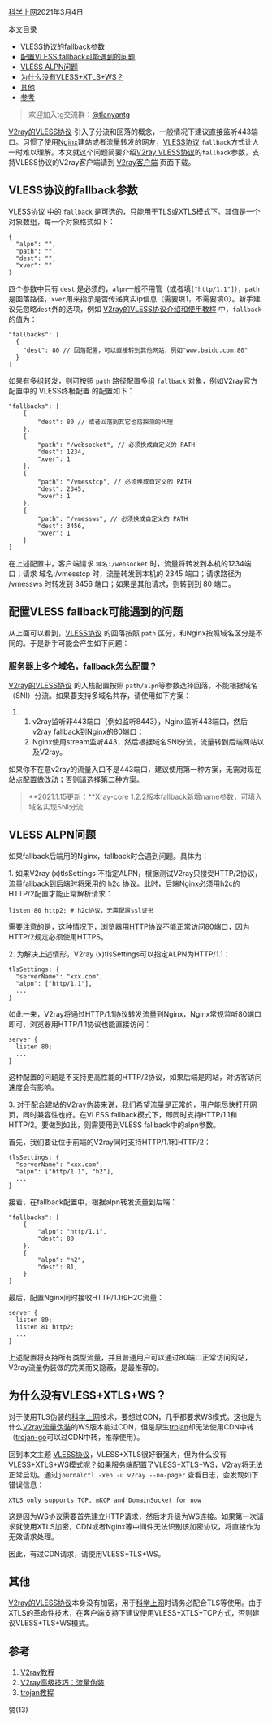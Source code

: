  [科学上网](https://itlanyan.com/category/for-free-internet/)2021年3月4日

本文目录

-   [VLESS协议的fallback参数](https://itlanyan.com/vless-fallback-object/#bnp_i_1)
-   [配置VLESS fallback可能遇到的问题](https://itlanyan.com/vless-fallback-object/#bnp_i_2)
-   [VLESS ALPN问题](https://itlanyan.com/vless-fallback-object/#bnp_i_3)
-   [为什么没有VLESS+XTLS+WS？](https://itlanyan.com/vless-fallback-object/#bnp_i_4)
-   [其他](https://itlanyan.com/vless-fallback-object/#bnp_i_5)
-   [参考](https://itlanyan.com/vless-fallback-object/#bnp_i_6)

> 欢迎加入tg交流群：[@tlanyantg](https://t.me/tlanyantg)

[V2ray的VLESS协议](https://itlanyan.com/introduce-v2ray-vless-protocol/) 引入了分流和回落的概念，一般情况下建议直接监听443端口。习惯了使用[Nginx](https://itlanyan.com/tag/nginx/)建站或者流量转发的网友，[VLESS协议](https://itlanyan.com/tag/vless%E5%8D%8F%E8%AE%AE/) `fallback`方式让人一时难以理解。本文就这个问题简要介绍[V2ray VLESS协议](https://itlanyan.com/tag/vless%E5%8D%8F%E8%AE%AE/)的`fallback`参数，支持VLESS协议的V2ray客户端请到 [V2ray客户端](https://itlanyan.com/v2ray-clients-download/) 页面下载。

## VLESS协议的fallback参数

[VLESS协议](https://itlanyan.com/tag/vless%E5%8D%8F%E8%AE%AE/) 中的 `fallback` 是可选的，只能用于TLS或XTLS模式下。其值是一个对象数组，每一个对象格式如下：

```
{
  "alpn": "",
  "path": "",
  "dest": "",
  "xver": ""
}
```

四个参数中只有 `dest` 是必须的，`alpn`一般不用管（或者填`["http/1.1"]`），`path` 是回落路径，`xver`用来指示是否传递真实ip信息（需要填1，不需要填0）。新手建议先忽略`dest`外的选项，例如 [V2ray的VLESS协议介绍和使用教程](https://itlanyan.com/introduce-v2ray-vless-protocol/) 中，`fallback`的值为：

```
"fallbacks": [
  { 
    "dest": 80 // 回落配置，可以直接转到其他网站，例如"www.baidu.com:80" 
  } 
]
```

如果有多组转发，则可按照 `path` 路径配置多组 `fallback` 对象，例如V2ray官方配置中的 VLESS终极配置 的配置如下：

```
"fallbacks": [
    {
        "dest": 80 // 或者回落到其它也防探测的代理
    },
    {
        "path": "/websocket", // 必须换成自定义的 PATH
        "dest": 1234,
        "xver": 1
    },
    {
        "path": "/vmesstcp", // 必须换成自定义的 PATH
        "dest": 2345,
        "xver": 1
    },
    {
        "path": "/vmessws", // 必须换成自定义的 PATH
        "dest": 3456,
        "xver": 1
    }
]
```

在上述配置中，客户端请求 `域名:/websocket` 时，流量将转发到本机的1234端口；请求 域名:/vmesstcp 时，流量转发到本机的 2345 端口；请求路径为 /vmessws 时转发到 3456 端口；如果是其他请求，则转到到 80 端口。

## 配置VLESS fallback可能遇到的问题

从上面可以看到，[VLESS协议](https://itlanyan.com/tag/vless%E5%8D%8F%E8%AE%AE/) 的回落按照 `path` 区分，和Nginx按照域名区分是不同的。于是新手可能会产生如下问题：

### 服务器上多个域名，fallback怎么配置？

[V2ray的VLESS协议](https://itlanyan.com/introduce-v2ray-vless-protocol/) 的入栈配置按照 `path/alpn`等参数选择回落，不能根据域名（SNI）分流。如果要支持多域名共存，请使用如下方案：

1.  1.  v2ray监听非443端口（例如监听8443），Nginx监听443端口，然后v2ray fallback到Nginx的80端口；
    2.  Nginx使用stream监听443，然后根据域名SNI分流，流量转到后端网站以及V2ray。

如果你不在意v2ray的流量入口不是443端口，建议使用第一种方案，无需对现在站点配置做改动；否则请选择第二种方案。

> **2021.1.15更新：**Xray-core 1.2.2版本fallback新增name参数，可填入域名实现SNI分流

## VLESS ALPN问题

如果fallback后端用的Nginx，fallback时会遇到问题。具体为：

1\. 如果V2ray (x)tlsSettings 不指定ALPN，根据测试V2ray只接受HTTP/2协议，流量fallback到后端时将采用的 h2c 协议。此时，后端Nginx必须用h2c的HTTP/2配置才能正常解析请求：

```
listen 80 http2; # h2c协议，无需配置ssl证书
```

需要注意的是，这种情况下，浏览器用HTTP协议不能正常访问80端口，因为HTTP/2规定必须使用HTTPS。

2\. 为解决上述情形，V2ray (x)tlsSettings可以指定ALPN为HTTP/1.1：

```
tlsSettings: {
  "serverName": "xxx.com",
  "alpn": ["http/1.1"],
  ...
}
```

如此一来，V2ray将通过HTTP/1.1协议转发流量到Nginx，Nginx常规监听80端口即可，浏览器用HTTP/1.1协议也能直接访问：

```
server {
  listen 80;
  ...
}
```

这种配置的问题是不支持更高性能的HTTP/2协议，如果后端是网站，对访客访问速度会有影响。

3\. 对于配合建站的V2ray伪装来说，我们希望流量是正常的，用户能尽快打开网页，同时兼容性也好。在VLESS fallback模式下，即同时支持HTTP/1.1和HTTP/2。要做到如此，则需要用到VLESS fallback中的alpn参数。

首先，我们要让位于前端的V2ray同时支持HTTP/1.1和HTTP/2：

```
tlsSettings: {
  "serverName": "xxx.com",
  "alpn": ["http/1.1", "h2"],
  ...
}
```

接着，在fallback配置中，根据alpn转发流量到后端：

```
"fallbacks": [
    {
        "alpn": "http/1.1",
        "dest": 80
    },
    {
        "alpn": "h2",
        "dest": 81,
    }
]
```

最后，配置Nginx同时接收HTTP/1.1和H2C流量：

```
server {
  listen 80;
  listen 81 http2;
  ...
}
```

上述配置将支持所有类型流量，并且普通用户可以通过80端口正常访问网站，V2ray流量伪装做的完美而又隐蔽，是最推荐的。

## 为什么没有VLESS+XTLS+WS？

对于使用TLS伪装的[科学上网](https://itlanyan.com/category/for-free-internet/)技术，要想过CDN，几乎都要求WS模式。这也是为什么[V2ray流量伪装](https://itlanyan.com/v2ray-traffic-mask/)的WS版本能过CDN，但是原生[trojan](https://itlanyan.com/trojan-tutorial/)却无法使用CDN中转（[trojan-go](https://itlanyan.com/go.php?key=trojan-go-script)可以过CDN中转，推荐使用）。

回到本文主题 [VLESS协议](https://itlanyan.com/tag/vless%E5%8D%8F%E8%AE%AE/)，VLESS+XTLS很好很强大，但为什么没有VLESS+XTLS+WS模式呢？如果服务端配置了VLESS+XTLS+WS，V2ray将无法正常启动。通过`journalctl -xen -u v2ray --no-pager` 查看日志，会发现如下错误信息：

```
XTLS only supports TCP, mKCP and DomainSocket for now
```

这是因为WS协议需要首先建立HTTP请求，然后才升级为WS连接。如果第一次请求就使用XTLS加密，CDN或者Nginx等中间件无法识别该加密协议，将直接作为无效请求处理。

因此，有过CDN请求，请使用VLESS+TLS+WS。

## 其他

[V2ray的VLESS协议](https://itlanyan.com/introduce-v2ray-vless-protocol/)本身没有加密，用于[科学上网](https://itlanyan.com/category/for-free-internet/)时请务必配合TLS等使用。由于XTLS的革命性技术，在客户端支持下建议使用VLESS+XTLS+TCP方式，否则建议VLESS+TLS+WS模式。

## 参考

1.  [V2ray教程](https://itlanyan.com/v2ray-tutorial/)
2.  [V2ray高级技巧：流量伪装](https://itlanyan.com/v2ray-traffic-mask/)
3.  [trojan教程](https://itlanyan.com/trojan-tutorial/)

赞(13)